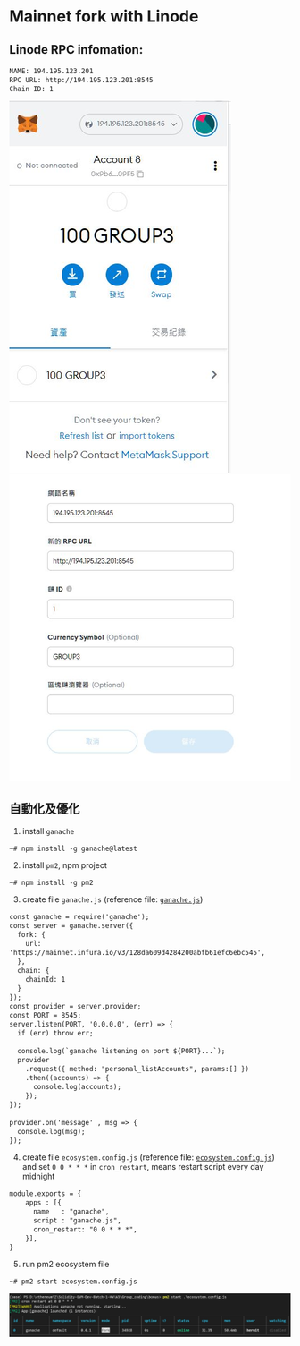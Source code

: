 # Mainnet fork with Linode


## Linode RPC infomation:
```
NAME: 194.195.123.201
RPC URL: http://194.195.123.201:8545
Chain ID: 1
```
![](./pic1.jpg)
![](./pic2.jpg)

## 自動化及優化
1. install `ganache`
```
~# npm install -g ganache@latest
```

2. install `pm2`, npm project
```
~# npm install -g pm2
```

3. create file `ganache.js` (reference file: [`ganache.js`](./ganache.js))
```
const ganache = require('ganache');
const server = ganache.server({
  fork: {
    url: 'https://mainnet.infura.io/v3/128da609d4284200abfb61efc6ebc545',
  },
  chain: {
    chainId: 1
  }
});
const provider = server.provider;
const PORT = 8545;
server.listen(PORT, '0.0.0.0', (err) => {
  if (err) throw err;

  console.log(`ganache listening on port ${PORT}...`);
  provider
    .request({ method: "personal_listAccounts", params:[] })
    .then((accounts) => {
      console.log(accounts);
    });
});

provider.on('message' , msg => {
  console.log(msg);
});
```

4. create file `ecosystem.config.js` (reference file: [`ecosystem.config.js`](./ecosystem.config.js))
and set `0 0 * * *` in `cron_restart`, means restart script every day midnight
```
module.exports = {
    apps : [{
      name   : "ganache",
      script : "ganache.js",
      cron_restart: "0 0 * * *",
    }],
}
```

5. run pm2 ecosystem file
```
~# pm2 start ecosystem.config.js
```
![](./pic3.jpg)
